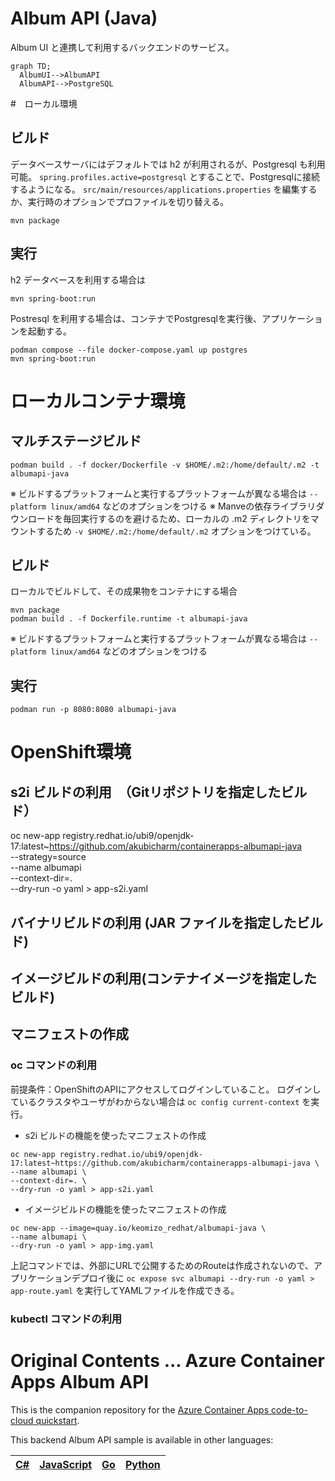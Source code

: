 # Album API (Java)

Album UI と連携して利用するバックエンドのサービス。

```mermaid
graph TD;
  AlbumUI-->AlbumAPI
  AlbumAPI-->PostgreSQL
```

#　ローカル環境
## ビルド

データベースサーバにはデフォルトでは h2 が利用されるが、Postgresql も利用可能。
`spring.profiles.active=postgresql` とすることで、Postgresqlに接続するようになる。
`src/main/resources/applications.properties` を編集するか、実行時のオプションでプロファイルを切り替える。

```
mvn package
```

## 実行

h2 データベースを利用する場合は

```
mvn spring-boot:run
```

Postresql を利用する場合は、コンテナでPostgresqlを実行後、アプリケーションを起動する。
```
podman compose --file docker-compose.yaml up postgres
mvn spring-boot:run
```

# ローカルコンテナ環境

## マルチステージビルド
```
podman build . -f docker/Dockerfile -v $HOME/.m2:/home/default/.m2 -t albumapi-java 
```
※ ビルドするプラットフォームと実行するプラットフォームが異なる場合は `--platform linux/amd64` などのオプションをつける
※ Manveの依存ライブラリダウンロードを毎回実行するのを避けるため、ローカルの .m2 ディレクトリをマウントするため `-v $HOME/.m2:/home/default/.m2` オプションをつけている。

## ビルド
ローカルでビルドして、その成果物をコンテナにする場合
```
mvn package
podman build . -f Dockerfile.runtime -t albumapi-java
```
※ ビルドするプラットフォームと実行するプラットフォームが異なる場合は `--platform linux/amd64` などのオプションをつける

## 実行
```
podman run -p 8080:8080 albumapi-java
```



# OpenShift環境

## s2i ビルドの利用　（Gitリポジトリを指定したビルド）

oc new-app registry.redhat.io/ubi9/openjdk-17:latest~https://github.com/akubicharm/containerapps-albumapi-java \
--strategy=source \
--name albumapi \
--context-dir=. \
--dry-run -o yaml > app-s2i.yaml

## バイナリビルドの利用 (JAR ファイルを指定したビルド)

## イメージビルドの利用(コンテナイメージを指定したビルド)


## マニフェストの作成

### oc コマンドの利用

前提条件：OpenShiftのAPIにアクセスしてログインしていること。
ログインしているクラスタやユーザがわからない場合は `oc config current-context` を実行。

* s2i ビルドの機能を使ったマニフェストの作成
```
oc new-app registry.redhat.io/ubi9/openjdk-17:latest~https://github.com/akubicharm/containerapps-albumapi-java \
--name albumapi \
--context-dir=. \
--dry-run -o yaml > app-s2i.yaml
```

* イメージビルドの機能を使ったマニフェストの作成
```
oc new-app --image=quay.io/keomizo_redhat/albumapi-java \
--name albumapi \
--dry-run -o yaml > app-img.yaml
```

上記コマンドでは、外部にURLで公開するためのRouteは作成されないので、アプリケーションデプロイ後に
`oc expose svc albumapi --dry-run -o yaml > app-route.yaml` を実行してYAMLファイルを作成できる。


### kubectl コマンドの利用


# Original Contents ... Azure Container Apps Album API

This is the companion repository for the [Azure Container Apps code-to-cloud quickstart](https://docs.microsoft.com/en-us/azure/container-apps/quickstart-code-to-cloud?tabs=bash%2Cjava&pivots=acr-remote).

This backend Album API sample is available in other languages:

| [C#](https://github.com/azure-samples/containerapps-albumapi-csharp) | [JavaScript](https://github.com/azure-samples/containerapps-albumapi-javascript) | [Go](https://github.com/azure-samples/containerapps-albumapi-go) | [Python](https://github.com/azure-samples/containerapps-albumapi-python) |
| -------------------------------------------------------------------- | -------------------------------------------------------------------------------- | ---------------------------------------------------------------- | ------------------------------------------------------------------------ |

